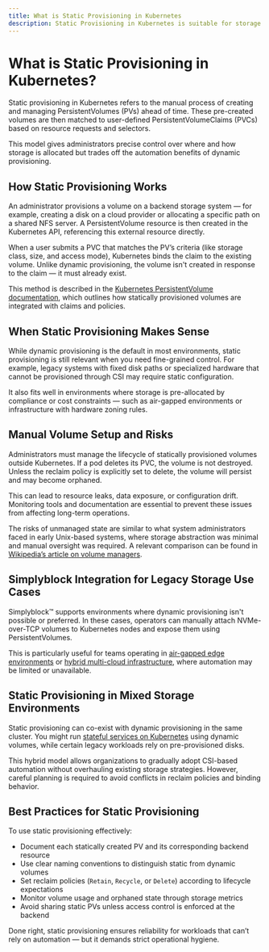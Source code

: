 ```yaml
---
title: What is Static Provisioning in Kubernetes
description: Static Provisioning in Kubernetes is suitable for storage environments where dynamic provisioning is unsupported or unnecessary.
---
```

# What is Static Provisioning in Kubernetes?

Static provisioning in Kubernetes refers to the manual process of creating and managing PersistentVolumes (PVs) ahead of time. These pre-created volumes are then matched to user-defined PersistentVolumeClaims (PVCs) based on resource requests and selectors.

This model gives administrators precise control over where and how storage is allocated but trades off the automation benefits of dynamic provisioning.

## How Static Provisioning Works

An administrator provisions a volume on a backend storage system — for example, creating a disk on a cloud provider or allocating a specific path on a shared NFS server. A PersistentVolume resource is then created in the Kubernetes API, referencing this external resource directly.

When a user submits a PVC that matches the PV’s criteria (like storage class, size, and access mode), Kubernetes binds the claim to the existing volume. Unlike dynamic provisioning, the volume isn't created in response to the claim — it must already exist.

This method is described in the [Kubernetes PersistentVolume documentation](https://kubernetes.io/docs/concepts/storage/persistent-volumes/), which outlines how statically provisioned volumes are integrated with claims and policies.

## When Static Provisioning Makes Sense

While dynamic provisioning is the default in most environments, static provisioning is still relevant when you need fine-grained control. For example, legacy systems with fixed disk paths or specialized hardware that cannot be provisioned through CSI may require static configuration.

It also fits well in environments where storage is pre-allocated by compliance or cost constraints — such as air-gapped environments or infrastructure with hardware zoning rules.

## Manual Volume Setup and Risks

Administrators must manage the lifecycle of statically provisioned volumes outside Kubernetes. If a pod deletes its PVC, the volume is not destroyed. Unless the reclaim policy is explicitly set to delete, the volume will persist and may become orphaned.

This can lead to resource leaks, data exposure, or configuration drift. Monitoring tools and documentation are essential to prevent these issues from affecting long-term operations.

The risks of unmanaged state are similar to what system administrators faced in early Unix-based systems, where storage abstraction was minimal and manual oversight was required. A relevant comparison can be found in [Wikipedia’s article on volume managers](https://en.wikipedia.org/wiki/Volume_manager).

## Simplyblock Integration for Legacy Storage Use Cases

Simplyblock™ supports environments where dynamic provisioning isn't possible or preferred. In these cases, operators can manually attach NVMe-over-TCP volumes to Kubernetes nodes and expose them using PersistentVolumes.

This is particularly useful for teams operating in [air-gapped edge environments](https://www.simplyblock.io/supported-environments/edge-air-gapped-storage/) or [hybrid multi-cloud infrastructure](https://www.simplyblock.io/supported-environments/hybrid-multi-cloud-storage/), where automation may be limited or unavailable.

## Static Provisioning in Mixed Storage Environments

Static provisioning can co-exist with dynamic provisioning in the same cluster. You might run [stateful services on Kubernetes](https://www.simplyblock.io/use-cases/database-on-kubernetes/) using dynamic volumes, while certain legacy workloads rely on pre-provisioned disks.

This hybrid model allows organizations to gradually adopt CSI-based automation without overhauling existing storage strategies. However, careful planning is required to avoid conflicts in reclaim policies and binding behavior.

## Best Practices for Static Provisioning

To use static provisioning effectively:

- Document each statically created PV and its corresponding backend resource  
- Use clear naming conventions to distinguish static from dynamic volumes  
- Set reclaim policies (`Retain`, `Recycle`, or `Delete`) according to lifecycle expectations  
- Monitor volume usage and orphaned state through storage metrics  
- Avoid sharing static PVs unless access control is enforced at the backend

Done right, static provisioning ensures reliability for workloads that can’t rely on automation — but it demands strict operational hygiene.

